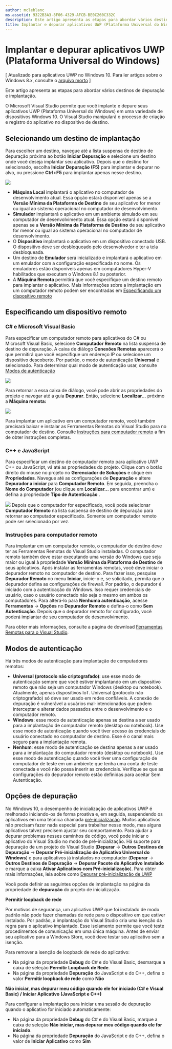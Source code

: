 ```yaml
---
author: mcleblanc
ms.assetid: 9322B3A3-8F06-4329-AFCB-BE0C260C332C
description: Este artigo apresenta as etapas para abordar vários destinos de depuração e implantação.
title: Implantar e depurar aplicativos UWP (Plataforma Universal do Windows)
---
```


# Implantar e depurar aplicativos UWP (Plataforma Universal do Windows)

\[ Atualizado para aplicativos UWP no Windows 10. Para ler artigos sobre o Windows 8.x, consulte o [arquivo morto](http://go.microsoft.com/fwlink/p/?linkid=619132) \]

Este artigo apresenta as etapas para abordar vários destinos de depuração e implantação.

O Microsoft Visual Studio permite que você implante e depure seus aplicativos UWP (Plataforma Universal do Windows) em uma variedade de dispositivos Windows 10. O Visual Studio manipulará o processo de criação e registro do aplicativo no dispositivo de destino.

## Selecionando um destino de implantação

Para escolher um destino, navegue até a lista suspensa de destino de depuração próxima ao botão **Iniciar Depuração** e selecione um destino onde você deseja implantar seu aplicativo. Depois que o destino for selecionado, escolha **Iniciar Depuração (F5)** para implantar e depurar no alvo, ou pressione **Ctrl+F5** para implantar apenas nesse destino.

![](images/debug-device-target-list.png)

-   **Máquina Local** implantará o aplicativo no computador de desenvolvimento atual. Essa opção estará disponível apenas se a **Versão Mínima da Plataforma de Destino** de seu aplicativo for menor ou igual ao sistema operacional no computador de desenvolvimento.
-   **Simulador** implantará o aplicativo em um ambiente simulado em seu computador de desenvolvimento atual. Essa opção estará disponível apenas se a **Versão Mínima da Plataforma de Destino** de seu aplicativo for menor ou igual ao sistema operacional no computador de desenvolvimento.
-   O **Dispositivo** implantará o aplicativo em um dispositivo conectado USB. O dispositivo deve ser desbloqueado pelo desenvolvedor e ter a tela desbloqueada.
-   Um destino de **Emulador** será inicializado e implantará o aplicativo em um emulador com a configuração especificada no nome. Os emuladores estão disponíveis apenas em computadores Hyper-V habilitados que executam o Windows 8.1 ou posterior.
-   A **Máquina Remota** permitirá que você especifique um destino remoto para implantar o aplicativo. Mais informações sobre a implantação em um computador remoto podem ser encontradas em [Especificando um dispositivo remoto](#specifying-a-remote-device)

## Especificando um dispositivo remoto

### C# e Microsoft Visual Basic

Para especificar um computador remoto para aplicativos do C# ou Microsoft Visual Basic, selecione **Computador Remoto** na lista suspensa de destino de depuração. A caixa de diálogo **Conexões Remotas** aparecerá o que permitirá que você especifique um endereço IP ou selecione um dispositivo descoberto. Por padrão, o modo de autenticação **Universal** é selecionado. Para determinar qual modo de autenticação usar, consulte [Modos de autenticação](#authentication-modes)

![](images/debug-remote-connections.png)

Para retornar a essa caixa de diálogo, você pode abrir as propriedades do projeto e navegar até a guia **Depurar**. Então, selecione **Localizar...** próximo a **Máquina remota:**

![](images/debug-remote-machine-config.png)

Para implantar um aplicativo em um computador remoto, você também precisará baixar e instalar as Ferramentas Remotas do Visual Studio para no computador de destino. Consulte [Instruções para computador remoto](#remote-pc-instructions) a fim de obter instruções completas.

### C++ e JavaScript

Para especificar um destino de computador remoto para aplicativo UWP C++ ou JavaScript, vá até as propriedades do projeto. Clique com o botão direito do mouse no projeto no **Gerenciador de Soluções** e clique em **Propriedades**. Navegue até as configurações de **Depuração** e altere **Depurador a iniciar** para **Computador Remoto**. Em seguida, preencha o **Nome do Computador** (ou clique em **Localizar...** para encontrar um) e defina a propriedade **Tipo de Autenticação** .

![](images/debug-property-pages.png)
Depois que o computador for especificado, você pode selecionar **Computador Remoto** na lista suspensa de destino de depuração para retornar ao computador especificado. Somente um computador remoto pode ser selecionado por vez.

### Instruções para computador remoto

Para implantar em um computador remoto, o computador de destino deve ter as Ferramentas Remotas do Visual Studio instaladas. O computador remoto também deve estar executando uma versão do Windows que seja maior ou igual à propriedade **Versão Mínima da Plataforma de Destino** de seus aplicativos. Após instalar as ferramentas remotas, você deve iniciar o depurador remoto no computador de destino. Para fazer isso, pesquise **Depurador Remoto** no menu **Iniciar**, inicie-o e, se solicitado, permita que o depurador defina as configurações de firewall. Por padrão, o depurador é iniciado com a autenticação do Windows. Isso requer credenciais de usuário, caso o usuário conectado não seja o mesmo em ambos os computadores. Para alterá-lo para **Nenhuma autenticação**, acesse **Ferramentas** -&gt; **Opções** no **Depurador Remoto** e defina-o como **Sem Autenticação**. Depois que o depurador remoto for configurado, você poderá implantar de seu computador de desenvolvimento.

Para obter mais informações, consulte a página de download [Ferramentas Remotas para o Visual Studio]( http://go.microsoft.com/fwlink/?LinkId=717039).

## Modos de autenticação

Há três modos de autenticação para implantação de computadores remotos:

- **Universal (protocolo não criptografado)**: use esse modo de autenticação sempre que você estiver implantando em um dispositivo remoto que não seja um computador Windows (desktop ou notebook). Atualmente, apenas dispositivos IoT. Universal (protocolo não criptografado) só deve ser usado em redes confiáveis. A conexão de depuração é vulnerável a usuários mal-intencionados que podem interceptar e alterar dados passados entre o desenvolvimento e o computador remoto.
- **Windows**: esse modo de autenticação apenas se destina a ser usado para a implantação de computador remoto (desktop ou notebook). Use esse modo de autenticação quando você tiver acesso às credenciais do usuário conectado no computador de destino. Esse é o canal mais seguro para a implantação remota.
- **Nenhum**: esse modo de autenticação se destina apenas a ser usado para a implantação do computador remoto (desktop ou notebook). Use esse modo de autenticação quando você tiver uma configuração de computador de teste em um ambiente que tenha uma conta de teste conectada e você não possa inserir as credenciais. Verifique se que as configurações do depurador remoto estão definidas para aceitar Sem Autenticação.

## Opções de depuração

No Windows 10, o desempenho de inicialização de aplicativos UWP é melhorado iniciando-os de forma proativa e, em seguida, suspendendo os aplicativos em uma técnica chamada [pré-inicialização](https://msdn.microsoft.com/library/windows/apps/Mt593297). Muitos aplicativos não precisam fazer nada especial para trabalhar nesse modo, mas alguns aplicativos talvez precisem ajustar seu comportamento. Para ajudar a depurar problemas nesses caminhos de código, você pode iniciar o aplicativo do Visual Studio no modo de pré-inicialização. Há suporte para depuração de um projeto do Visual Studio (**Depurar** -&gt; **Outros Destinos de Depuração** -&gt; **Depurar Pré-inicialização de Aplicativo Universal do Windows**) e para aplicativos já instalados no computador (**Depurar** -&gt; **Outros Destinos de Depuração** -&gt; **Depurar Pacote do Aplicativo Instalado** e marque a caixa **Ativar Aplicativos com Pré-inicialização**). Para obter mais informações, leia sobre como [Depurar pré-inicialização de UWP]( http://go.microsoft.com/fwlink/?LinkId=717245)

Você pode definir as seguintes opções de implantação na página da propriedade de **depuração** do projeto de inicialização.

**Permitir loopback de rede**

Por motivos de segurança, um aplicativo UWP que foi instalado de modo padrão não pode fazer chamadas de rede para o dispositivo em que estiver instalado. Por padrão, a implantação do Visual Studio cria uma isenção da regra para o aplicativo implantado. Esse isolamento permite que você teste procedimentos de comunicação em uma única máquina. Antes de enviar seu aplicativo para a Windows Store, você deve testar seu aplicativo sem a isenção.

Para remover a isenção de loopback de rede do aplicativo:

-   Na página da propriedade **Debug** do C# e do Visual Basic, desmarque a caixa de seleção **Permitir Loopback de Rede**.
-   Na página da propriedade **Depuração** do JavaScript e do C++, defina o valor **Permitir loopback de rede** como **Não**

**Não iniciar, mas depurar meu código quando ele for iniciado (C# e Visual Basic) / Iniciar Aplicativo (JavaScript e C++)**

Para configurar a implantação para iniciar uma sessão de depuração quando o aplicativo for iniciado automaticamente:

-   Na página da propriedade **Debug** do C# e do Visual Basic, marque a caixa de seleção **Não iniciar, mas depurar meu código quando ele for iniciado**.
-   Na página da propriedade **Depuração** do JavaScript e do C++, defina o valor de **Iniciar Aplicativo** como **Sim**




<!--HONumber=May16_HO2-->


